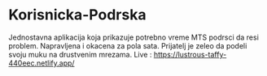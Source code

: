 # Korisnicka-Podrska
Jednostavna aplikacija koja prikazuje potrebno vreme MTS podrsci da resi problem. Napravljena i okacena za pola sata. Prijatelj je zeleo da podeli svoju muku na drustvenim mrezama.
Live :
https://lustrous-taffy-440eec.netlify.app/
